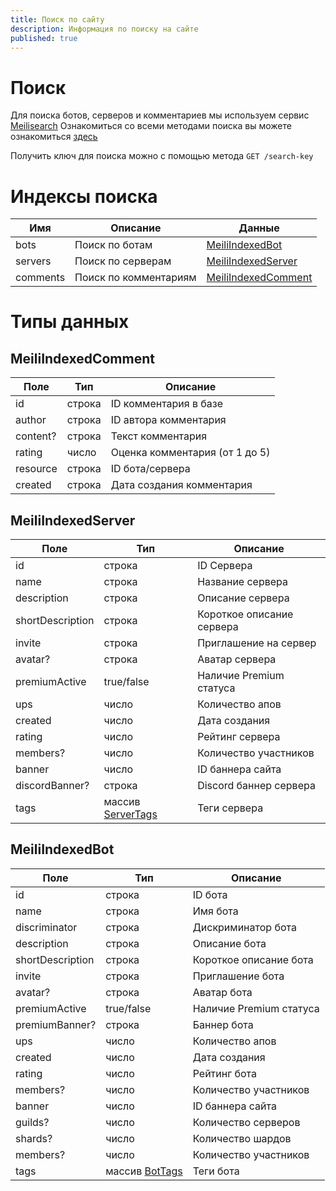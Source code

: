 ```yaml
---
title: Поиск по сайту
description: Информация по поиску на сайте
published: true
---
```


# Поиск
Для поиска ботов, серверов и комментариев мы используем сервис [Meilisearch](https://www.meilisearch.com)
Ознакомиться со всеми методами поиска вы можете ознакомиться [здесь](https://www.meilisearch.com/docs/reference/api/overview)

Получить ключ для поиска можно с помощью метода `GET /search-key`

# Индексы поиска
| Имя 			| Описание							| Данные	|
|-----------|-----------------------|---------|
|	bots			| Поиск по ботам				| [MeiliIndexedBot](#meiliindexedbot)	|
|	servers		| Поиск по серверам			| [MeiliIndexedServer](#meiliindexedserver)	|
| comments	|	Поиск по комментариям	| [MeiliIndexedComment](#meiliindexedcomment)	|


# Типы данных
## MeiliIndexedComment
|	Поле	|	Тип	|	Описание	|
|-------|-----|-----------|
|	id		| строка	| ID комментария в базе	|
|	author	| строка	| ID автора комментария	|
|	content?	| строка	| Текст комментария |
| rating	|	число	| Оценка комментария (от 1 до 5)	|
|	resource	| строка	| ID бота/сервера	|
|	created	|	строка	| Дата создания комментария |

## MeiliIndexedServer
|	Поле	|	Тип			|	Описание	|
|-------|---------|-----------|
|	id		| строка 	| ID Сервера|
|	name	| строка	| Название сервера	|
|	description	| строка	| Описание сервера	|
|	shortDescription	| строка	| Короткое описание сервера	|
|	invite	| строка	| Приглашение на сервер	|
|	avatar?	| строка	| Аватар сервера |
| premiumActive	| true/false | Наличие Premium статуса |
|	ups	| число	| Количество апов	|
|	created	| число 	| Дата создания	|
|	rating	| число	| Рейтинг сервера	|
|	members?	| число	| Количество участников	|
|	banner	| число	| ID баннера сайта	|
|	discordBanner?	| строка	| Discord баннер сервера	|
|	tags	| массив [ServerTags](/api/servers#tags) | Теги сервера	|

## MeiliIndexedBot
|	Поле	|	Тип			|	Описание	|
|-------|---------|-----------|
|	id		| строка 	| ID бота|
|	name	| строка	| Имя бота	|
|	discriminator	| строка	| Дискриминатор бота	|
|	description	| строка	| Описание бота 	|
|	shortDescription	| строка	| Короткое описание бота	|
|	invite	| строка	| Приглашение бота	|
|	avatar?	| строка	| Аватар бота |
| premiumActive	| true/false | Наличие Premium статуса |
|	premiumBanner?	| строка | Баннер бота |
|	ups	| число	| Количество апов	|
|	created	| число 	| Дата создания	|
|	rating	| число	| Рейтинг бота	|
|	members?	| число	| Количество участников	|
|	banner	| число	| ID баннера сайта	|
|	guilds?	|	число	| Количество серверов	|
|	shards?	|	число	| Количество шардов	|
|	members?	| число	|	Количество участников	|
|	tags	| массив [BotTags](/api/bots#tags) | Теги бота	|
